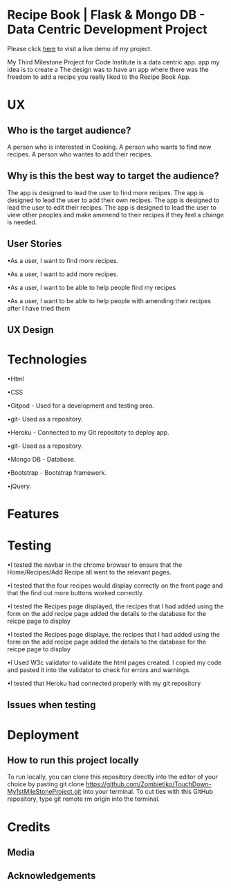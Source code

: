 <h1>Recipe Book | Flask & Mongo DB - Data Centric Development Project</H1>

Please click [here](https://rpbook.herokuapp.com/) to visit a live demo of my project.

My Third Milestone Project for Code Institute is a data centric app.
app my idea is to create a The design was to have an app where there was the freedom to add a recipe you really liked to the Recipe Book App.


<H1>UX</H1>

<h2>Who is the target audience?</h2>

A person who is interested in Cooking.
A person who wants to find new recipes.
A person who wantes to add their recipes.


<h2>Why is this the best way to target the audience?</h2>

The app is designed to lead the user to find more recipes.
The app is designed to lead the user to add their own recipes.
The app is designed to lead the user to edit their recipes.
The app is designed to lead the user to view other peoples and make amenend to their recipes if they feel a change is needed.



<h2>User Stories</h2>

<p>•As a user, I want to find more recipes.</P>
<p>•As a user, I want to add more recipes.</p>
<p>•As a user, I want to be able to help people find my recipes</p>
<p>•As a user, I want to be able to help people with amending their recipes after I have tried them</p>

<h2>UX Design</h2>



<h1>Technologies</h1>

<p>•Html</p>
<p>•CSS</P>
<p>•Gitpod - Used for a development and testing area.</P>
<p>•git- Used as a repository.</P></P>
<p>•Heroku - Connected to my Git repositoty to deploy app.</P>
<p>•git- Used as a repository.</P>
<p>•Mongo DB - Database.</P>
<p>•Bootstrap - Bootstrap framework.</P>
<p>•jQuery.</P>


<h1> Features </h1>


<h1> Testing </h1>


<p>•I tested the navbar in the chrome browser to ensure that the Home/Recipes/Add Recipe all went to the relevant pages.</P> 
<p>•I tested that the four recipes would display correctly on the front page and that the find out more buttons worked correctly.</P>
<p>•I tested the Recipes page displayed, the recipes that I had added using the form on the add recipe page added the details to the database for the reicpe page to display</P>
<p>•I tested the Recipes page displaye, the recipes that I had added using the form on the add recipe page added the details to the database for the reicpe page to display</P>


<p>•I Used W3c validator to validate the html pages created. I copied my code and pasted it into the validator to check for errors and warnings.</P>
<p>•I tested that Heroku had connected properly with my git repository </P>


<h2>Issues when testing</h2>


<h1> Deployment </h1>


<h2>How to run this project locally </h2>

To run locally, you can clone this repository directly into the editor of your choice by pasting git clone 
https://github.com/Zombietiko/TouchDown-My1stMileStoneProject.git into your terminal. 
To cut ties with this GitHub repository, type git remote rm origin into the terminal.

<h1> Credits </h1>

<h2>Media</h2>


<h2> Acknowledgements </h2>


